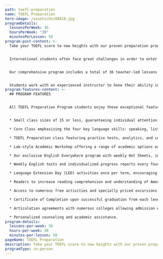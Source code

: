 ```yaml
---
path: toefl-preparation
name: TOEFL Preparation
hero-image: /assets/dsc08818.jpg
programDetails:
  lessonsPerWeek: 36
  hoursPerWeek: "30"
  minutesPerLesson: 50
program-post-content: >-
  Take your TOEFL score to new heights with our proven preparation program!


  International students often face great challenges in order to enter American colleges and universities. These include the need to achieve English fluency and obtain high scores on standardized tests. The FLS TOEFL Preparation Program helps you meet those challenges. This popular program is specifically designed to give students a critical advantage in taking the most commonly accepted exam at American institutions.


  Our comprehensive program includes a total of 36 teacher-led lessons per week. These include 18 lessons of integrated study to improve all English skills, 12 lessons devoted to specific TOEFL strategies and skills and 6 lessons of Academic Workshops for additional language practice and skill development.


  Students work with an experienced instructor to hone their ability in the interrelated TOEFL skills of reading, writing, listening and speaking. Practice exams allow instructors to analyze students' abilities and familiarize students with the test format and strategies.
program-features-content: >-
  ## PROGRAM FEATURES


  All TOEFL Preparation Program students enjoy these exceptional features:


  * Small class sizes of 15 or less, guaranteeing individual attention from your teacher.

  * Core Class emphasizing the four key language skills: speaking, listening, reading and writing

  * TOEFL Preparation class featuring practice tests, analytics, and concentrated practice in reading comprehension, writing, and advanced listening skills.

  * Lab-style Academic Workshop offering a range of academic options each week, including Pronunciation Clinics, Conversation Clubs, Homework Labs, Computer Labs, and more.

  * Our exclusive English Everywhere program with weekly Hot Sheets, involving your host family, activity guides and FLS staff in your learning process.

  * Weekly English tests and individualized progress reports every four weeks.

  * Language Extension Day (LED) activities once per term, encouraging students to use English in new settings and contexts.

  * Readers to increase reading comprehension and understanding of American culture.

  * Access to numerous free activities and specially priced excursions.

  * Certificate of Completion upon successful graduation from each level.

  * Articulation agreements with numerous colleges allowing admission without a TOEFL score based on completion of the designated FLS level.

  * Personalized counseling and academic assistance.
program-details:
  lessons-per-week: 36
  hours-per-week: 30
  minutes-per-lesson: 50
pageName: TOEFL Preparation
description: Take your TOEFL score to new heights with our proven preparation program!
programType: in-person
---
```

